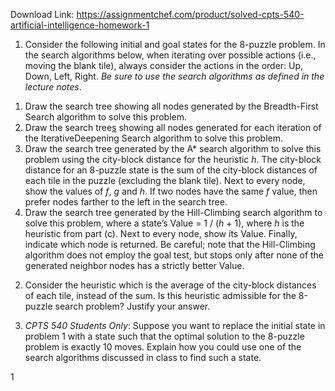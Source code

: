 Download Link: https://assignmentchef.com/product/solved-cpts-540-artificial-intelligence-homework-1
<br>









<ol>

 <li>Consider the following initial and goal states for the 8-puzzle problem. In the search algorithms below, when iterating over possible actions (i.e., moving the blank tile), always consider the actions in the order: Up, Down, Left, Right. <em>Be sure to use the search algorithms as defined in the lecture notes</em>.</li>

</ol>




<ol>

 <li>Draw the search tree showing all nodes generated by the Breadth-First Search algorithm to solve this problem.</li>

 <li>Draw the search tree<u>s</u> showing all nodes generated for each iteration of the IterativeDeepening Search algorithm to solve this problem.</li>

 <li>Draw the search tree generated by the A* search algorithm to solve this problem using the city-block distance for the heuristic <em>h</em>. The city-block distance for an 8-puzzle state is the sum of the city-block distances of each tile in the puzzle (excluding the blank tile). Next to every node, show the values of <em>f</em>, <em>g</em> and <em>h</em>. If two nodes have the same <em>f</em> value, then prefer nodes farther to the left in the search tree.</li>

 <li>Draw the search tree generated by the Hill-Climbing search algorithm to solve this problem, where a state’s Value = 1 / (<em>h</em> + 1), where <em>h</em> is the heuristic from part (c). Next to every node, show its Value. Finally, indicate which node is returned. Be careful; note that the Hill-Climbing algorithm does not employ the goal test, but stops only after none of the generated neighbor nodes has a strictly better Value.</li>

</ol>




<ol start="2">

 <li>Consider the heuristic which is the average of the city-block distances of each tile, instead of the sum. Is this heuristic admissible for the 8-puzzle search problem? Justify your answer.</li>

</ol>




<ol start="3">

 <li><em>CPTS 540 Students Only</em>: Suppose you want to replace the initial state in problem 1 with a state such that the optimal solution to the 8-puzzle problem is exactly 10 moves. Explain how you could use one of the search algorithms discussed in class to find such a state.</li>

</ol>

1